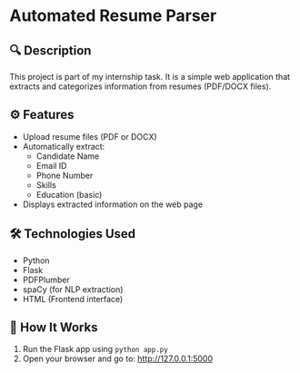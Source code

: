 # Automated Resume Parser

## 🔍 Description
This project is part of my internship task. It is a simple web application that extracts and categorizes information from resumes (PDF/DOCX files).

## ⚙️ Features
- Upload resume files (PDF or DOCX)
- Automatically extract:
  - Candidate Name
  - Email ID
  - Phone Number
  - Skills
  - Education (basic)
- Displays extracted information on the web page

## 🛠️ Technologies Used
- Python
- Flask
- PDFPlumber
- spaCy (for NLP extraction)
- HTML (Frontend interface)

## 🚀 How It Works
1. Run the Flask app using `python app.py`
2. Open your browser and go to: http://127.0.0.1:5000
